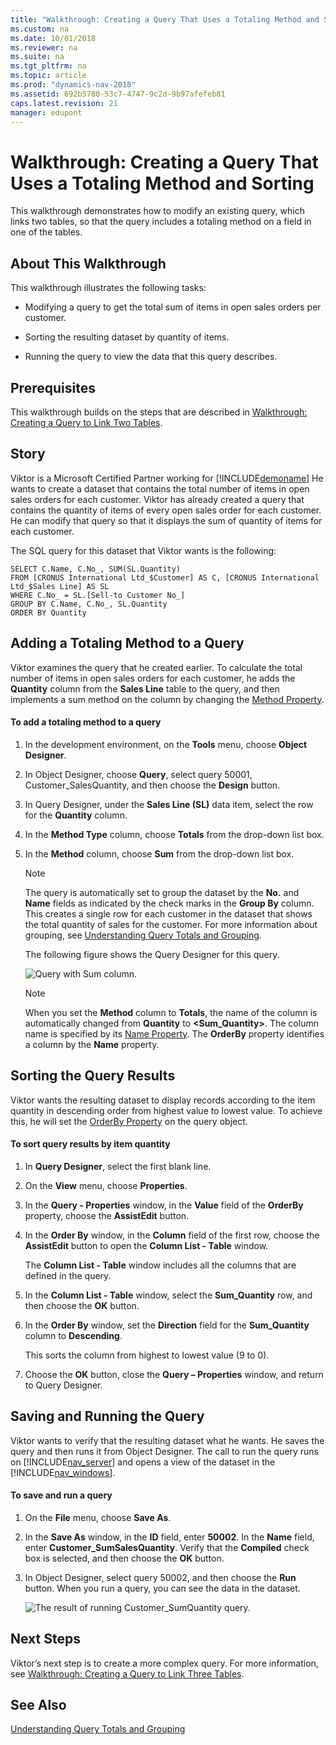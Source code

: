 ```yaml
---
title: "Walkthrough: Creating a Query That Uses a Totaling Method and Sorting"
ms.custom: na
ms.date: 10/01/2018
ms.reviewer: na
ms.suite: na
ms.tgt_pltfrm: na
ms.topic: article
ms.prod: "dynamics-nav-2018"
ms.assetid: 692b5780-53c7-4747-9c2d-9b97afefeb81
caps.latest.revision: 21
manager: edupont
---
```

# Walkthrough: Creating a Query That Uses a Totaling Method and Sorting
This walkthrough demonstrates how to modify an existing query, which links two tables, so that the query includes a totaling method on a field in one of the tables.  
  
## About This Walkthrough  
 This walkthrough illustrates the following tasks:  
  
-   Modifying a query to get the total sum of items in open sales orders per customer.  
  
-   Sorting the resulting dataset by quantity of items.  
  
-   Running the query to view the data that this query describes.  
  
## Prerequisites  
 This walkthrough builds on the steps that are described in [Walkthrough: Creating a Query to Link Two Tables](Walkthrough--Creating-a-Query-to-Link-Two-Tables.md).  
  
## Story  
 Viktor is a Microsoft Certified Partner working for [!INCLUDE[demoname](includes/demoname_md.md)] He wants to create a dataset that contains the total number of items in open sales orders for each customer. Viktor has already created a query that contains the quantity of items of every open sales order for each customer. He can modify that query so that it displays the sum of quantity of items for each customer.  
  
 The SQL query for this dataset that Viktor wants is the following:  
  
```  
SELECT C.Name, C.No_, SUM(SL.Quantity)  
FROM [CRONUS International Ltd_$Customer] AS C, [CRONUS International Ltd_$Sales Line] AS SL  
WHERE C.No_ = SL.[Sell-to Customer No_]  
GROUP BY C.Name, C.No_, SL.Quantity 
ORDER BY Quantity  
```  
  
## Adding a Totaling Method to a Query  
 Viktor examines the query that he created earlier. To calculate the total number of items in open sales orders for each customer, he adds the **Quantity** column from the **Sales Line** table to the query, and then implements a sum method on the column by changing the [Method Property](Method-Property.md).  
  
#### To add a totaling method to a query  
  
1.  In the development environment, on the **Tools** menu, choose **Object Designer**.  
  
2.  In Object Designer, choose **Query**, select query 50001, Customer\_SalesQuantity, and then choose the **Design** button.  
  
3.  In Query Designer, under the **Sales Line \(SL\)** data item, select the row for the **Quantity** column.  
  
4.  In the **Method Type** column, choose **Totals** from the drop-down list box.  
  
5.  In the **Method**  column, choose **Sum** from the drop-down list box.  
  
    > [!NOTE]  
    >  The query is automatically set to group the dataset by the **No.** and **Name** fields as indicated by the check marks in the **Group By** column. This creates a single row for each customer in the dataset that shows the total quantity of sales for the customer. For more information about grouping, see [Understanding Query Totals and Grouping](Understanding-Query-Totals-and-Grouping.md).  
  
     The following figure shows the Query Designer for this query.  
  
     ![Query with Sum column.](media/Query_WalkthroughTotals.png "Query\_WalkthroughTotals")  
  
    > [!NOTE]  
    >  When you set the **Method** column to **Totals**, the name of the column is automatically changed from **Quantity** to **\<Sum\_Quantity>**. The column name is specified by its [Name Property](Name-Property.md). The **OrderBy** property identifies a column by the **Name** property.  
  
## Sorting the Query Results  
 Viktor wants the resulting dataset to display records according to the item quantity in descending order from highest value to lowest value. To achieve this, he will set the [OrderBy Property](OrderBy-Property.md) on the query object.  
  
#### To sort query results by item quantity  
  
1.  In **Query Designer**, select the first blank line.  
  
2.  On the **View** menu, choose **Properties**.  
  
3.  In the **Query - Properties** window, in the **Value** field of the **OrderBy** property, choose the **AssistEdit** button.  
  
4.  In the **Order By** window, in the **Column** field of the first row, choose the **AssistEdit** button to open the **Column List - Table** window.  
  
     The **Column List - Table** window includes all the columns that are defined in the query.  
  
5.  In the **Column List - Table** window, select the **Sum\_Quantity** row, and then choose the **OK** button.  
  
6.  In the **Order By** window, set the **Direction** field for the **Sum\_Quantity** column to **Descending**.  
  
     This sorts the column from highest to lowest value \(9 to 0\).  
  
7.  Choose the **OK** button, close the **Query – Properties** window, and return to Query Designer.  
  
## Saving and Running the Query  
 Viktor wants to verify that the resulting dataset what he wants. He saves the query and then runs it from Object Designer. The call to run the query runs on [!INCLUDE[nav_server](includes/nav_server_md.md)] and opens a view of the dataset in the [!INCLUDE[nav_windows](includes/nav_windows_md.md)].  
  
#### To save and run a query  
  
1.  On the **File** menu, choose **Save As**.  
  
2.  In the **Save As** window, in the **ID** field, enter **50002**. In the **Name** field, enter **Customer\_SumSalesQuantity**. Verify that the **Compiled** check box is selected, and then choose the **OK** button.  
  
3.  In Object Designer, select query 50002, and then choose the **Run** button. When you run a query, you can see the data in the dataset.  
  
     ![The result of running Customer&#95;SumQuantity query.](media/Query_WalkthroughTotals_Run.png "Query\_WalkthroughTotals\_Run")  
  
## Next Steps  
 Viktor’s next step is to create a more complex query. For more information, see [Walkthrough: Creating a Query to Link Three Tables](Walkthrough--Creating-a-Query-to-Link-Three-Tables.md).  
  
## See Also  
 [Understanding Query Totals and Grouping](Understanding-Query-Totals-and-Grouping.md)